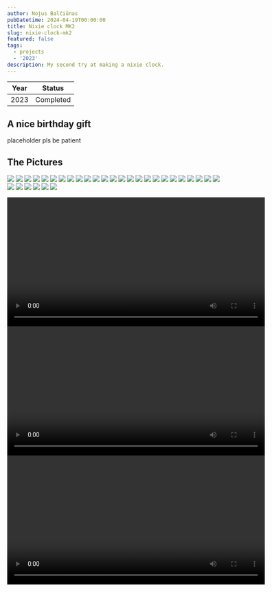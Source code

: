 ```yaml
---
author: Nojus Balčiūnas
pubDatetime: 2024-04-19T00:00:00
title: Nixie clock MK2
slug: nixie-clock-mk2
featured: false
tags:
  - projects
  - '2023'
description: My second try at making a nixie clock.
---
```


| Year |  Status   |
|:----:|:---------:|
| 2023 | Completed |

## A nice birthday gift

placeholder pls be patient

## The Pictures

![](../../assets/images/nixie-clock-mk2/1.jpg)
![](../../assets/images/nixie-clock-mk2/2.jpg)
![](../../assets/images/nixie-clock-mk2/3.jpg)
![](../../assets/images/nixie-clock-mk2/4.jpg)
![](../../assets/images/nixie-clock-mk2/5.jpg)
![](../../assets/images/nixie-clock-mk2/6.jpg)
![](../../assets/images/nixie-clock-mk2/7.jpg)
![](../../assets/images/nixie-clock-mk2/8.jpg)
![](../../assets/images/nixie-clock-mk2/9.jpg)
![](../../assets/images/nixie-clock-mk2/10.jpg)
![](../../assets/images/nixie-clock-mk2/11.jpg)
![](../../assets/images/nixie-clock-mk2/12.jpg)
![](../../assets/images/nixie-clock-mk2/13.jpg)
![](../../assets/images/nixie-clock-mk2/14.jpg)
![](../../assets/images/nixie-clock-mk2/15.jpg)
![](../../assets/images/nixie-clock-mk2/16.jpg)
![](../../assets/images/nixie-clock-mk2/17.jpg)
![](../../assets/images/nixie-clock-mk2/18.jpg)
![](../../assets/images/nixie-clock-mk2/19.jpg)
![](../../assets/images/nixie-clock-mk2/20.jpg)
![](../../assets/images/nixie-clock-mk2/21.jpg)
![](../../assets/images/nixie-clock-mk2/22.jpg)
![](../../assets/images/nixie-clock-mk2/23.jpg)
![](../../assets/images/nixie-clock-mk2/24.jpg)
![](../../assets/images/nixie-clock-mk2/25.jpg)
![](../../assets/images/nixie-clock-mk2/26.jpg)
![](../../assets/images/nixie-clock-mk2/27.jpg)
![](../../assets/images/nixie-clock-mk2/28.jpg)
![](../../assets/images/nixie-clock-mk2/29.jpg)
![](../../assets/images/nixie-clock-mk2/30.jpg)
![](../../assets/images/nixie-clock-mk2/31.jpg)
<center>
<video width="600" height="auto" controls>
  <source src="/assets/nixie-clock-mk2/1.mp4" type="video/mp4">
</video>
</center>
<center>
<video width="600" height="auto" controls>
  <source src="/assets/nixie-clock-mk2/2.mp4" type="video/mp4">
</video>
</center>
<center>
<video width="600" height="auto" controls>
  <source src="/assets/nixie-clock-mk2/3.mp4" type="video/mp4">
</video>
</center>
